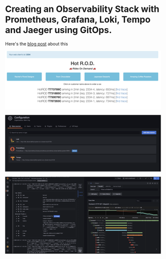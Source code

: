 # Creating an Observability Stack with Prometheus, Grafana, Loki, Tempo and Jaeger using GitOps.


Here's the [blog post](https://malike.kendeh.com/posts/Obersevability-Stack-with-Grafana-Loki-And-Tempo) about this

![hotrod-deployed](hotrod-app.png)

![grafana-ds](grafana-ds.png)

![deployed](grafana-loki-tempo.png)

